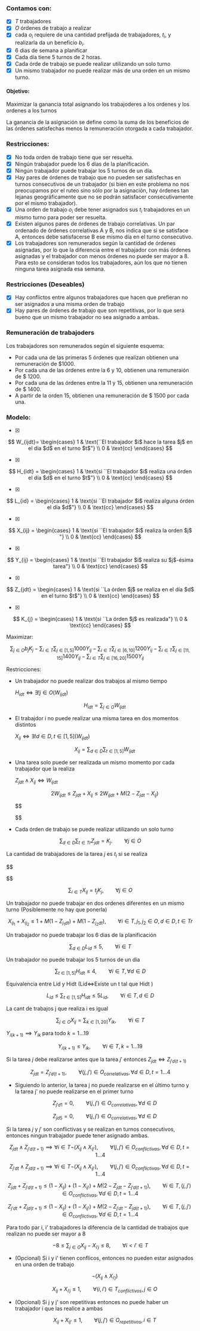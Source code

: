### Contamos con:

* [X] $T$ trabajadores
* [X] $O$ órdenes de trabajo a realizar
* [X] cada $o_i$ requiere de una cantidad prefijada de trabajadores, $t_i$, y realizarla da un
  beneficio $b_i$.
* [X] 6 dias de semana a planificar
* [X] Cada día tiene 5 turnos de 2 horas.
* [X] Cada órde de trabajo se puede realizar utilizando un solo turno
* [X] Un mismo trabajador no puede realizar más de una orden en un mismo turno.

#### Objetivo:

Maximizar la ganancia total asignando los trabajoderes a los ordenes y los ordenes a los turnos

La ganancia de la asignación se define como la suma de los beneficios de las órdenes satisfechas menos la remuneración otorgada a cada trabajador.

### Restricciones:

* [X] No toda orden de trabajo tiene que ser resuelta.
* [X] Ningún trabajador puede 	 los 6 dı́as de la planificación.
* [X] Ningún trabajador puede trabajar los 5 turnos de un dı́a.
* [X] Hay pares de órdenes de trabajo que no pueden ser satisfechas en turnos consecutivos
  de un trabajador (si bien en este problema no nos preocupamos por el ruteo sino sólo
  por la asignación, hay órdenes tan lejanas geográficamente que no se podrán satisfacer
  consecutivamente por el mismo trabajador).
* [X] Una orden de trabajo $o_i$ debe tener asignados sus $t_i$ trabajadores en un mismo turno
  para poder ser resuelta.
* [X] Existen algunos pares de órdenes de trabajo correlativas. Un par ordenado de órdenes
  correlativas A y B, nos indica que si se satisface A, entonces debe satisfacerse B ese
  mismo dı́a en el turno consecutivo.
* [X] Los trabajadores son remunerados según la cantidad de órdenes asignadas, por lo que
  la diferencia entre el trabajador con más órdenes asignadas y el trabajador con menos
  órdenes no puede ser mayor a 8. Para esto se consideran todos los trabajadores, aún los
  que no tienen ninguna tarea asignada esa semana.

### Restricciones (Deseables)

* [X] Hay conflictos entre algunos trabajadores que hacen que prefieran no ser asignados a una misma orden de trabajo
* [X] Hay pares de órdenes de trabajo que son repetitivas, por lo que será bueno que un mismo trabajador no sea asignado a ambas.

### Remuneración de trabajoders

Los trabajadores son remunerados según el siguiente esquema:

* Por cada una de las primeras 5 órdenes que realizan obtienen una remuneración de $1000.
* Por cada una de las órdenes entre la 6 y 10, obtienen una remuneraión de $ 1200.
* Por cada una de las órdenes entre la 11 y 15, obtienen una remuneración de $ 1400.
* A partir de la orden 15, obtienen una remuneración de $ 1500 por cada una.

### Modelo:

* [X]

$$
W_{ijdt}= \begin{cases}
	1 & \text{``El trabajador $i$ hace la tarea $j$ en el dia $d$ en el turno $t$"} \\
	0 & \text{cc}
\end{cases}
$$

* [X]

$$
H_{idt} = \begin{cases}
    1 & \text{si ``El trabajador $i$ realiza una órden el día $d$ en el turno $t$"}  \\ 
    0 & \text{cc}
\end{cases}
$$

* [X]

$$
L_{id} = \begin{cases}
    1 & \text{si ``El trabajador $i$ realiza alguna órden el día $d$"}  \\ 
    0 & \text{cc}
\end{cases}
$$

* [X]

$$
X_{ij} = \begin{cases}
    1 & \text{si ``El trabajador $i$ realiza la orden $j$ "}  \\ 
    0 & \text{cc}
\end{cases}
$$

* [X]

$$
Y_{ij} = \begin{cases} 
1 & \text{si ``El trabajador $i$ realiza su $j$-ésima tarea"} \\
0 & \text{cc}
\end{cases}
$$

* [X]

$$
Z_{jdt} = \begin{cases} 
1 & \text{si ``La órden $j$ se realiza en el día $d$ en el turno $t$"} \\
0 & \text{cc}
\end{cases}
$$

* [X]

$$
K_{j} = \begin{cases} 
1 & \text{si ``La órden $j$ es realizada"} \\
0 & \text{cc}
\end{cases}
$$

Maximizar:

$$
\sum_{j\in O}{b_jK_j} - \sum_{i\in T}\sum_{j\in [1,5]}{1000Y_{ij}} - \sum_{i\in T}\sum_{j\in [6,10]}{1200Y_{ij}} - \sum_{i\in T}\sum_{j\in [11,15]}{1400Y_{ij}} - \sum_{i\in T}\sum_{j\in [16,20]}{1500Y_{ij}}
$$

Restricciones:

* Un trabajador no puede realizar dos trabajos al mismo tiempo

  $H_{idt} \iff \exists! j \in O (W_{ijdt})$

  $$
  H_{idt} = \sum_{j\in O}{W_{ijdt}}
  $$
* El trabajdor i no puede realizar una misma tarea en dos momentos distintos

  $X_{ij}\iff \exists! d \in D, t\in [1,5] (W_{ijdt})$

  $$
  X_{ij} = \sum_{d\in D}\sum_{t\in [1,5]}{W_{ijdt}}
  $$
* Una tarea solo puede ser realizada un mismo momento por cada trabajador que la realiza

  $Z_{jdt} \land X_{ij}\iff W_{ijdt}$

  $$
  2W_{ijdt} \leq Z_{jdt} + X_{ij} \leq 2W_{ijdt} +M(2 - Z_{jdt} - X_{ij})
  $$

  $$


  $$
* Cada órden de trabajo se puede realizar utilizando un solo turno

$$
\sum_{d\in D}\sum_{t\in Tr} {Z_{jdt}} = K_j. \qquad \forall {j \in O}
$$

La cantidad de trabajadores de  la tarea $j$ es $t_i$ si se realiza

$$


$$

$$
\sum_{i\in T}{X_{ij}} = t_jK_j, \qquad \forall j\in O
$$

Un trabajador no puede trabajar en dos ordenes diferentes en un mismo turno (Posiblemente no hay que ponerla)

$$
X_{ij_1}+X_{ij_2} \leq 1 + M(1-Z_{j_1dt}) + M(1-Z_{j_2dt}), \qquad \forall i\in T, j_1,j_2\in O, d\in D, t\in Tr
$$

Un trabajador no puede trabajar los 6 dias de la planificación

$$
\sum_{d\in D}{L_{id}} \leq 5, \qquad \forall i \in T
$$

Un trabajador no puede trabajar los 5 turnos de un dia

$$
\sum_{t\in [1,5]}{H_{idt}} \leq 4, \qquad \forall i\in T, \forall d \in D
$$

Equivalencia entre Lid y Hidt (Lid$\iff$Existe un t tal que  Hidt )

$$
L_{id} \leq \sum_{t\in [1,5]}{H_{idt}} \leq 5L_{id}, \qquad  \forall i\in T, d\in D
$$

La cant de trabajos j que realiza i es igual

$$
\sum_{j\in O} {X_{ij}} = \sum_{k\in [1,20]}{Y_{ik}}, \qquad \forall i\in T
$$

$Y_{i(k+1)} \implies Y_{ik}$ para todo $k = 1\dots 19$

$$
Y_{i(k+1)} \leq Y_{ik}, \qquad \forall i \in T, k = 1 \dots 19
$$

Si la tarea $j$ debe realizarse antes que la tarea $j'$ entonces $Z_{jdt} \iff Z_{j'd(t+1)}$

$$
Z_{jdt} = Z_{j'd(t+1)}, \qquad \forall (j, j')\in O_{correlativas}, \forall d\in D, t = 1\dots 4
$$

* Siguiendo lo anterior, la tarea j no puede realizarse en el último turno y  la tarea j' no puede realizarse en el primer turno

  $$
  Z_{j'd1} = 0, \qquad \forall (j, j') \in O_{correlativas}, \forall d\in D
  $$

  $$
  Z_{jd5} = 0, \qquad \forall (j, j') \in O_{correlativas}, \forall d\in D
  $$

Si la tarea $j$ y $j'$ son conflictivas y se realizan en turnos consecutivos, entonces ningun trabajador puede tener asignado ambas.

$$
Z_{jdt} \land Z_{j'd(t+1)}  \implies \forall i \in T ¬(X_{ij} \land X_{ij'}), \qquad \forall (j,j')\in O_{conflictivas}, \forall d\in D, t = 1\dots 4
$$

$$
Z_{j'dt} \land Z_{jd(t+1)} \implies \forall i \in T ¬(X_{ij} \land X_{ij'}), \qquad \forall (j,j')\in O_{conflictivas}, \forall d\in D, t = 1\dots 4
$$

$$
Z_{jdt} + Z_{j'd(t+1)} \leq (1-X_{ij}) + (1-X_{ij'}) + M(2 - Z_{jdt} - Z_{j'd(t+1)}), \qquad \forall i\in T, (j,j')\in O_{conflictivas}, \forall d\in D, t = 1\dots 4
$$

$$
Z_{j'dt} + Z_{jd(t+1)} \leq (1-X_{ij}) + (1-X_{ij'}) + M(2 - Z_{j'dt} - Z_{jd(t+1)}), \qquad \forall i\in T, (j,j')\in O_{conflictivas}, \forall d\in D, t = 1\dots 4
$$

Para todo par i, i' trabajadores la diferencia de la cantidad de trabajos que realizan no puede ser mayor a 8

$$
-8 \leq \sum_{j\in O} X_{ij} - X_{i'j} \leq 8, \qquad \forall i<i' \in T
$$

* (Opcional) Si i y i' tienen conflicos, entonces no pueden estar asignados en una orden de trabajo

  $$
  ¬ (X_{ij} \land X_{i'j})
  $$

  $$
  X_{ij} + X_{i'j} \leq 1, \qquad \forall (i,i') \in T_{conflictivos}, j\in O
  $$
* (Opcional) Si j y j'  son repetitivas entonces no puede haber un trabajador i que las realice a ambas

  $$
  X_{ij} + X_{ij'} \leq 1, \qquad \forall (j,j') \in O_{repetitivos}, i\in T
  $$

